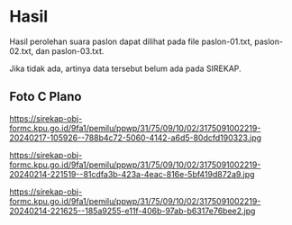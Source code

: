 # Hasil

Hasil perolehan suara paslon dapat dilihat pada file paslon-01.txt, paslon-02.txt, dan paslon-03.txt.

Jika tidak ada, artinya data tersebut belum ada pada SIREKAP.

## Foto C Plano

https://sirekap-obj-formc.kpu.go.id/9fa1/pemilu/ppwp/31/75/09/10/02/3175091002219-20240217-105926--788b4c72-5060-4142-a6d5-80dcfd190323.jpg

https://sirekap-obj-formc.kpu.go.id/9fa1/pemilu/ppwp/31/75/09/10/02/3175091002219-20240214-221519--81cdfa3b-423a-4eac-816e-5bf419d872a9.jpg

https://sirekap-obj-formc.kpu.go.id/9fa1/pemilu/ppwp/31/75/09/10/02/3175091002219-20240214-221625--185a9255-e11f-406b-97ab-b6317e76bee2.jpg
